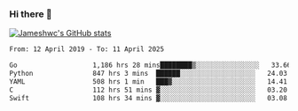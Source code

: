 ### Hi there 👋

[![Jameshwc's GitHub stats](https://github-readme-stats.vercel.app/api?username=jameshwc)](https://github.com/anuraghazra/github-readme-stats)

<!--START_SECTION:waka-->

```txt
From: 12 April 2019 - To: 11 April 2025

Go                   1,186 hrs 28 mins████████▒░░░░░░░░░░░░░░░░   33.66 %
Python               847 hrs 3 mins  ██████░░░░░░░░░░░░░░░░░░░   24.03 %
YAML                 508 hrs 1 min   ███▓░░░░░░░░░░░░░░░░░░░░░   14.41 %
C                    112 hrs 51 mins ▓░░░░░░░░░░░░░░░░░░░░░░░░   03.20 %
Swift                108 hrs 34 mins ▓░░░░░░░░░░░░░░░░░░░░░░░░   03.08 %
```

<!--END_SECTION:waka-->